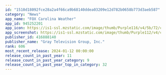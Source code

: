 ```yaml
---
id: "1510d18092fce28a2a4f66ca9b68140ddea03209e12d782b0658b773d3aeb587"
category: "News"
app_name: "FOX Carolina Weather"
app_id: 945252201
app_icon: https://is1-ssl.mzstatic.com/image/thumb/Purple116/v4/5b/72/cf/5b72cf90-ddbf-cd35-014e-25e4ed4495ac/AppIcon-1x_U007emarketing-0-4-0-85-220.jpeg/1024x1024bb.png
app_screenshot: https://is1-ssl.mzstatic.com/image/thumb/Purple112/v4/c3/76/ee/c376eec6-29ba-7126-4041-132a0ba24243/30b03f10-cb37-4ccc-bd5f-d6620d6d783a_Simulator_Screen_Shot_-_iPhone_11_Pro_Max_-_2022-03-29_at_06.45.48.png/1242x2688bb.png
publisher_id: 416888140
publisher_name: "Gray Television Group, Inc."
rank: 606
most_recent_release: 2024-01-12 00:00:00
release_count_in_past_year: 11
release_count_in_past_year_category: 9
release_count_in_past_year_top_in_category: 32
---
```

